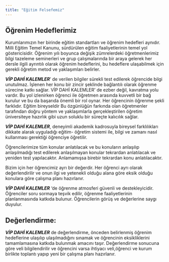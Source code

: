 ```yaml
---
title: "Eğitim Felsefemiz"
---
```


## Öğrenim Hedeflerimiz
Kurumlarımızın her birinde eğitim standartları ve öğrenim hedefleri aynıdır. Milli Eğitim Temel Kanunu, sürdürülen eğitim faaliyetlerinin temel yol göstericisidir. Öğrenim yılı boyunca değişik zümrelerdeki öğretmenlerimiz bilgi tazeleme seminerleri ve grup çalışmalarında bir araya gelerek her dersle ilgili ayrıntılı olarak öğrenim hedeflerini, bu hedeflere ulaşabilmek için gerekli öğretim metod ve yaklaşımları belirler.

***VİP DAHİ KALEMLER***’ de verilen bilgiler sürekli test edilerek öğrencide bilgi unutulmaz. İşlenen her konu bir zincir şeklinde bağlantılı olarak öğrenme sürecine katkı sağlar. VİP DAHİ KALEMLER’ de ezber değil, kavratma yolu vardır. Bu yol izlenirken öğrenci ile öğretmen arasında kuvvetli bir bağ kurulur ve bu da başarıda önemli bir rol oynar. Her öğrencinin öğrenme şekli farklıdır. Eğitim bireyseldir Bu özgünlüğün farkında olan öğretmenler tarafından doğru yöntem ve yaklaşımlarla gerçekleştirilen öğretim üniversiteye hazırlık gibi uzun soluklu bir süreçte kalıcılık sağlar.

***VİP DAHİ KALEMLER***, deneyimli akademik kadrosuyla bireysel farklılıkları dikkate alarak uyguladığı eğitim- öğretim sistemi ile, bilgi ve zamanı nasıl kullanması gerektiği öğrenciye öğretilir.

Öğrencilerimize tüm konular anlatılacak ve bu konuların anlaşılıp anlaşılmadığı test edilerek anlaşılmayan konular tekrardan anlatılacak ve yeniden test yapılacaktır. Anlamamışsa birebir tekrardan konu anlatılacaktır.

Bizim için her öğrencimiz ayrı bir değerdir. Her öğrenci ayrı olarak değerlendirilir ve onun ilgi ve yetenekli olduğu alana göre eksik olduğu konulara göre çalışma planı hazırlanır.

***VİP DAHİ KALEMLER*** ‘de öğrenme atmosferi güvenli ve destekleyicidir. Öğrenciler soru sormaya teşvik edilir, öğrenme faaliyetlerinin planlanmasında katkıda bulunur. Öğrencilerin görüş ve değerlerine saygı duyulur.

## Değerlendirme:
***VİP DAHİ KALEMLER*** de değerlendirme, önceden belirlenmiş öğrenim hedeflerine ulaşılıp ulaşılmadığını sınamak ve öğrencinin eksikliklerini tamamlamasına katkıda bulunmak amacını taşır. Değerlendirme sonucuna göre veli bilgilendirilir ve öğrencini varsa ihtiyacı veli,öğrenci ve kurum birlikte toplantı yapıp yeni bir çalışma planı hazırlanır.
